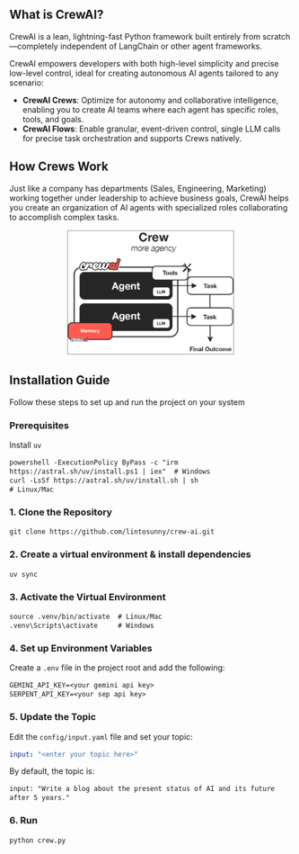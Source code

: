 ## What is CrewAI?
CrewAI is a lean, lightning-fast Python framework built entirely from scratch—completely independent of LangChain or other agent frameworks.

CrewAI empowers developers with both high-level simplicity and precise low-level control, ideal for creating autonomous AI agents tailored to any scenario:
* **CrewAI Crews**: Optimize for autonomy and collaborative intelligence, enabling you to create AI teams where each agent has specific roles, tools, and goals.
* **CrewAI Flows**: Enable granular, event-driven control, single LLM calls for precise task orchestration and supports Crews natively.

## How Crews Work
Just like a company has departments (Sales, Engineering, Marketing) working together under leadership to achieve business goals, CrewAI helps you create an organization of AI agents with specialized roles collaborating to accomplish complex tasks.

<p align="center">
  <img src="crew-ai.png" alt="crew-ai" width="300"/>
</p>

## Installation Guide
Follow these steps to set up and run the project on your system

### **Prerequisites**
Install ```uv```
```
powershell -ExecutionPolicy ByPass -c "irm https://astral.sh/uv/install.ps1 | iex"  # Windows
curl -LsSf https://astral.sh/uv/install.sh | sh                                     # Linux/Mac
```

### **1. Clone the Repository**
```
git clone https://github.com/lintosunny/crew-ai.git
```

### **2. Create a virtual environment & install dependencies**
```
uv sync
```

### **3. Activate the Virtual Environment**
```
source .venv/bin/activate  # Linux/Mac
.venv\Scripts\activate     # Windows
```


### **4. Set up Environment Variables**
Create a `.env` file in the project root and add the following:
```
GEMINI_API_KEY=<your gemini api key>
SERPENT_API_KEY=<your sep api key>
```

### **5. Update the Topic**
Edit the `config/input.yaml` file and set your topic:

```yaml
input: "<enter your topic here>"
```
By default, the topic is:
```
input: "Write a blog about the present status of AI and its future after 5 years."
```

### **6. Run**
```
python crew.py
```